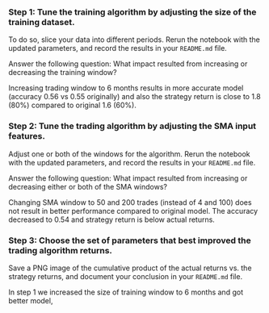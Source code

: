 

### Step 1: Tune the training algorithm by adjusting the size of the training dataset. 

To do so, slice your data into different periods. Rerun the notebook with the updated parameters, and record the results in your `README.md` file. 

Answer the following question: What impact resulted from increasing or decreasing the training window?

Increasing trading window to 6 months results in more accurate model (accuracy 0.56 vs 0.55 originally) and also the strategy return is close to 1.8 (80%) compared to original 1.6 (60%). 


### Step 2: Tune the trading algorithm by adjusting the SMA input features. 

Adjust one or both of the windows for the algorithm. Rerun the notebook with the updated parameters, and record the results in your `README.md` file. 

Answer the following question: What impact resulted from increasing or decreasing either or both of the SMA windows?

Changing SMA window to 50 and 200 trades (instead of 4 and 100) does not result in better performance compared to original model. The accuracy decreased to 0.54 and strategy return is below actual returns. 

### Step 3: Choose the set of parameters that best improved the trading algorithm returns. 

Save a PNG image of the cumulative product of the actual returns vs. the strategy returns, and document your conclusion in your `README.md` file.

In step 1 we increased the size of training window to 6 months and got better model, 